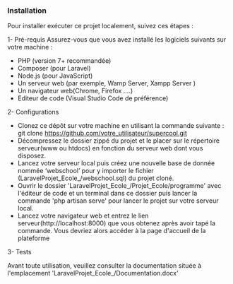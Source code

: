 ### Installation
Pour installer exécuter ce projet localement, suivez ces étapes :

1-	Pré-requis 
Assurez-vous que vous avez installé les logiciels suivants sur votre machine :

- PHP (version 7+ recommandée)
- Composer (pour Laravel)
- Node.js (pour JavaScript)
- Un serveur web (par exemple, Wamp Server, Xampp Server )
- Un navigateur web(Chrome, Firefox ….)
- Editeur de code (Visual Studio Code de préférence)

2-	Configurations

- Clonez ce dépôt sur votre machine en utilisant la commande suivante :  git clone https://github.com/votre_utilisateur/supercool.git
- Décompressez le dossier zippé du projet et le placer sur le répertoire serveur(www ou htdocs) en fonction du serveur web dont vous disposez. 
- Lancez votre serveur local puis créez une nouvelle base de donnée nommée ‘webschool’ pour y importer le fichier (LaravelProjet_Ecole_/webschool.sql) du projet cloné.
- Ouvrir le dossier 'LaravelProjet_Ecole_/Projet_Ecole/programme' avec l'éditeur de code et un terminal dans ce dossier puis lancer la commande 'php artisan serve' pour lancer le projet sur votre serveur local.
- Lancez votre navigateur web et entrez le lien serveur(http://localhost:8000) que vous obtenez après avoir tapé la commande. Vous devriez alors accéder à la page d'accueil de la plateforme

3- Tests

Avant toute utilisation, veuillez consulter la documentation située à l'emplacement 'LaravelProjet_Ecole_/Documentation.docx'

